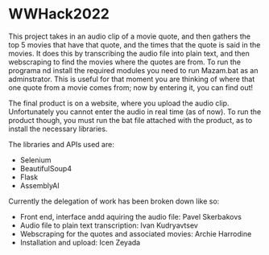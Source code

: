 # WWHack2022
This project takes in an audio clip of a movie quote, and then gathers the top 5 movies that have that quote, and the times that the quote is said in the movies. 
It does this by transcribing the audio file into plain text, and then webscraping to find the movies where the quotes are from. 
To run the programa nd install the required modules you need to run Mazam.bat as an adminstrator.
This is useful for that moment you are thinking of where that one quote from a movie comes from; now by entering it, you can find out!

The final product is on a website, where you upload the audio clip. Unfortunately you cannot enter the audio in real time (as of now). 
To run the product though, you must run the bat file attached with the product, as to install the necessary libraries. 

The libraries and APIs used are:
- Selenium
- BeautifulSoup4
- Flask
- AssemblyAI

Currently the delegation of work has been broken down like so:
- Front end, interface andd aquiring the audio file: Pavel Skerbakovs
- Audio file to plain text transcription: Ivan Kudryavtsev
- Webscraping for the quotes and associated movies: Archie Harrodine
- Installation and upload: Icen Zeyada
